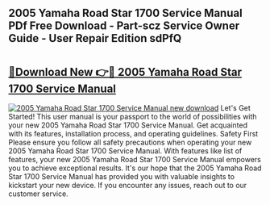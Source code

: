 ## 2005 Yamaha Road Star 1700 Service Manual PDf Free Download - Part-scz Service Owner Guide - User Repair Edition sdPfQ

# <h2><a href="http://bc12058.oget.top/?id=2005+Yamaha+Road+Star+1700+Service+Manual">🔗Download New 👉🔴 2005 Yamaha Road Star 1700 Service Manual</a></h2>

[![2005 Yamaha Road Star 1700 Service Manual new download](https://i.imgur.com/5g1atiW.png)](http://bc12058.oget.top/?id=2005+Yamaha+Road+Star+1700+Service+Manual)
Let's Get Started! This user manual is your passport to the world of possibilities with your new 2005 Yamaha Road Star 1700 Service Manual. Get acquainted with its features, installation process, and operating guidelines. Safety First Please ensure you follow all safety precautions when operating your new 2005 Yamaha Road Star 1700 Service Manual. With features like list of features, your new 2005 Yamaha Road Star 1700 Service Manual empowers you to achieve exceptional results. It's our hope that the 2005 Yamaha Road Star 1700 Service Manual has provided you with valuable insights to kickstart your new device. If you encounter any issues, reach out to our customer service.

